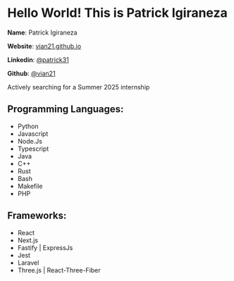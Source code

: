 # Hello World! This is Patrick Igiraneza

**Name**: Patrick Igiraneza

**Website**: [vian21.github.io](https://vian21.github.io)

**Linkedin**: [@patrick31](https://linkedin.com/in/patrick31/)

**Github**: [@vian21](https://github.com/vian21)

Actively searching for a Summer 2025 internship

## Programming Languages:

- Python
- Javascript
- Node.Js
- Typescript
- Java
- C++
- Rust
- Bash
- Makefile
- PHP

## Frameworks:

- React
- Next.js
- Fastify | ExpressJs
- Jest
- Laravel
- Three.js | React-Three-Fiber

